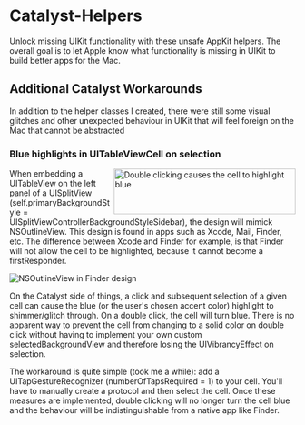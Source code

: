 # Catalyst-Helpers
Unlock missing UIKit functionality with these unsafe AppKit helpers. The overall goal is to let Apple know what functionality is missing in UIKit to build better apps for the Mac.

## Additional Catalyst Workarounds

In addition to the helper classes I created, there were still some visual glitches and other unexpected behaviour in UIKit that will feel foreign on the Mac that cannot be abstracted

### Blue highlights in UITableViewCell on selection

<img alt="Double clicking causes the cell to highlight blue" align="right" width="320" height="80" src="https://github.com/mmackh/Catalyst-Helpers/blob/master/screenshots/UITableView%20-%20Blue%20Highlight.png?raw=true">

When embedding a UITableView on the left panel of a UISplitView (self.primaryBackgroundStyle = UISplitViewControllerBackgroundStyleSidebar), the design will mimick NSOutlineView. This design is found in apps such as Xcode, Mail, Finder, etc. The difference between Xcode and Finder for example, is that Finder will not allow the cell to be highlighted, because it cannot become a firstResponder.

![NSOutlineView in Finder design](https://github.com/mmackh/Catalyst-Helpers/blob/master/screenshots/Finder%20Left%20Panel.png?raw=true)

On the Catalyst side of things, a click and subsequent selection of a given cell can cause the blue (or the user's chosen accent color) highlight to shimmer/glitch through. On a double click, the cell will turn blue. There is no apparent way to prevent the cell from changing to a solid color on double click without having to implement your own custom selectedBackgroundView and therefore losing the UIVibrancyEffect on selection. 

The workaround is quite simple (took me a while): add a UITapGestureRecognizer (numberOfTapsRequired = 1) to your cell. You'll have to manually create a protocol and then select the cell. Once these measures are implemented, double clicking will no longer turn the cell blue and the behaviour will be indistinguishable from a native app like Finder.  
